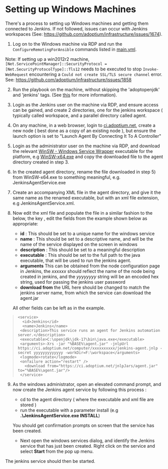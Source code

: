 # Setting up Windows Machines

There's a process to setting up Windows machines and getting them connected to Jenkins. If not followed, issues can occur with Jenkins workspaces (See: https://github.com/adoptium/infrastructure/issues/1674).

1) Log on to the Windows machine via RDP and run the `ConfigureRemotingForAnsible` commands listed in [main.yml](https://github.com/adoptium/infrastructure/blob/master/ansible/playbooks/AdoptOpenJDK_Windows_Playbook/main.yml).

Note: If setting up a win2012r2 machine, `[Net.ServicePointManager]::SecurityProtocol = [Net.SecurityProtocolType]::Tls12` needs to be executed to stop `Invoke-WebRequest` encountering a `Could not create SSL/TLS secure channel` error. See: https://github.com/adoptium/infrastructure/issues/1858

2) Run the playbook on the machine, without skipping the 'adoptopenjdk' and 'jenkins' tags. (See [this](https://github.com/adoptium/infrastructure/blob/master/ansible/README.md) for more information).

3) Login as the Jenkins user on the machine via RDP, and ensure access can be gained, and create 2 directories, one for the jenkins workspace ( typically called workspace, and a parallel directory called agent.

4) On any machine, in a web browser, login to [ci.adoptium.net](https://ci.adoptium.net/), create a new node ( best done as a copy of an existing node ), but ensure the launch option is set to "Launch Agent By Connecting It To A Controller"

5) Login as the administrator user on the machine via RDP, and download the relevant [WinSW - Windows Service Wrapper](https://github.com/winsw/winsw/releases/) executable for the platform, e.g [WinSW-x64.exe](https://github.com/winsw/winsw/releases/download/v2.12.0/WinSW-x64.exe)  and copy the downloaded file to the agent directory created in step 3.

6) In the created agent directory, rename the file downloaded in step 5) from WinSW-x64.exe to something meaningful, e.g. JenkinsAgentService.exe

7) Create an accompanying XML file in the agent directory, and give it the same name as the renamed executable, but with an xml file extension, e.g JenkinsAgentService.xml.

8) Now edit the xml file and populate the file in a similar fashion to the below, the key , edit the fields from the example shown below as appropriate:
   - **id** :  This should be set to a unique name for the windows service
   - **name** : This should be set to a descriptive name, and will be the name of the service displayed on the screen in windows
   - **description** : This should be set to a meaningful description
   - **executable** : This should be set to the full path to the  java executable, that will be used to run the jenkins agent.
   - **arguments** This can be obtained from the node configuration page in Jenkins, the *xxxxxx* should reflect the name of the node being created in jenkins, and the *yyyyyyyy* string will be an encoded hex string, used for passing the jenkins user password
   - **download from** the URL here should be changed to match the jenkins server name, from which the service can download the agent.jar

	All other fields can be left as in the example.

>     <service>
>       <id>Jenkins</id>
>       <name>Jenkins</name>
>      <description>This service runs an agent for Jenkins automation server.</description>
>      <executable>C:\openjdk\jdk-17\bin\java.exe</executable>
>      <arguments>-Xrs -jar "%BASE%\agent.jar" -jnlpUrl https://ci.adoptium.net/computer/xxxxxxxxxx/jenkins-agent.jnlp -secret yyyyyyyyyyyyy -workDir=F:\workspace</arguments>
>      <logmode>rotate</logmode>
>      <onfailure action="restart" />
>        <download from="https://ci.adoptium.net/jnlpJars/agent.jar" to="%BASE%\agent.jar"/>
>      </service>

9)  As the windows administrator, open an elevated command prompt, and now create the Jenkins agent service by following this process :

	 - cd to the agent directory ( where the executable and xml file are stored )
	 - run the executable with a parameter install (e.g **.\JenkinsAgentService.exe INSTALL**)
 
	 You should get confirmation prompts on screen that the service has been created.
	 
	- Next open the windows services dialog, and identify the Jenkins service that has just been created. Right click on the service and select **Start** from the pop up menu.
	
The jenkins service should then be started.

